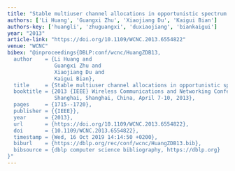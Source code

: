 ```yaml
---
title: "Stable multiuser channel allocations in opportunistic spectrum access"
authors: ['Li Huang', 'Guangxi Zhu', 'Xiaojiang Du', 'Kaigui Bian']
authors-key: ['huangli', 'zhuguangxi', 'duxiaojiang', 'biankaigui']
year: "2013"
article-link: "https://doi.org/10.1109/WCNC.2013.6554822"
venue: "WCNC"
bibex: "@inproceedings{DBLP:conf/wcnc/HuangZDB13,
  author    = {Li Huang and
               Guangxi Zhu and
               Xiaojiang Du and
               Kaigui Bian},
  title     = {Stable multiuser channel allocations in opportunistic spectrum access},
  booktitle = {2013 {IEEE} Wireless Communications and Networking Conference (WCNC),
               Shanghai, Shanghai, China, April 7-10, 2013},
  pages     = {1715--1720},
  publisher = {{IEEE}},
  year      = {2013},
  url       = {https://doi.org/10.1109/WCNC.2013.6554822},
  doi       = {10.1109/WCNC.2013.6554822},
  timestamp = {Wed, 16 Oct 2019 14:14:50 +0200},
  biburl    = {https://dblp.org/rec/conf/wcnc/HuangZDB13.bib},
  bibsource = {dblp computer science bibliography, https://dblp.org}
}"
---
```

